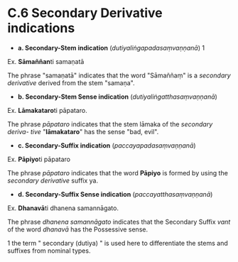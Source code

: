 # **C.6 Secondary Derivative indications** 

 - **a. Secondary-Stem indication** (*dutiyaliṅgapadasaṃvaṇṇanā*) 1 

 Ex. **Sāmaññan**ti samaṇatā 
 
 The phrase "samaṇatā" indicates that the word "Sāmaññaṃ" is a *secondary 
derivative* derived from the stem "samaṇa". 

 - **b. Secondary-Stem Sense indication** (*dutiyaliṅgatthasaṃvaṇṇanā*) 

 Ex. **Lāmakataro**ti pāpataro. 
 
 The phrase *pāpataro* indicates that the stem lāmaka of the *secondary deriva-
tive* "**lāmakataro**" has the sense "bad, evil". 

 - **c. Secondary-Suffix indication** (*paccayapadasaṃvaṇṇanā*) 
 
 Ex. **Pāpiyo**ti pāpataro 
 
 The phrase *pāpataro* indicates that the word **Pāpiyo** is formed by using the 
*secondary derivative* suffix ya. 
 - **d. Secondary-Suffix Sense indication** (*paccayatthasaṃvaṇṇanā*) 
 
 Ex. **Dhanavā**ti dhanena samannāgato. 
 
 The phrase *dhanena samannāgato* indicates that the Secondary Suffix *vant* 
of the word *dhanavā* has the Possessive sense. 


1 the term " secondary (dutiya) " is used here to differentiate the stems and suffixes from nominal types.
